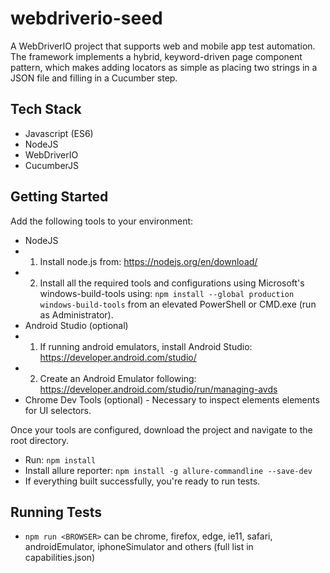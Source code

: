 # webdriverio-seed
A WebDriverIO project that supports web and mobile app test automation. The framework implements a hybrid, keyword-driven page component pattern, which makes adding locators as simple as placing two strings in a JSON file and filling in a Cucumber step.

## Tech Stack 
* Javascript (ES6)
* NodeJS
* WebDriverIO
* CucumberJS

## Getting Started
Add the following tools to your environment:

* NodeJS
* 1. Install node.js from: https://nodejs.org/en/download/
* 2. Install all the required tools and configurations using Microsoft's windows-build-tools using: `npm install --global production windows-build-tools` from an elevated PowerShell or CMD.exe (run as Administrator).
* Android Studio (optional)
* 1. If running android emulators, install Android Studio: https://developer.android.com/studio/
* 2. Create an Android Emulator following: https://developer.android.com/studio/run/managing-avds
* Chrome Dev Tools (optional) - Necessary to inspect elements elements for UI selectors.

Once your tools are configured, download the project and navigate to the root directory. 

* Run: `npm install`
* Install allure reporter: `npm install -g allure-commandline --save-dev`
* If everything built successfully, you're ready to run tests.

## Running Tests
* `npm run <BROWSER>` <BROWSER> can be chrome, firefox, edge, ie11, safari, androidEmulator, iphoneSimulator and others (full list in capabilities.json)